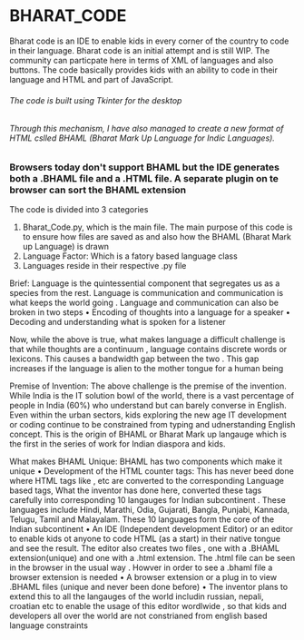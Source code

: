 # BHARAT_CODE
Bharat code is an IDE to enable kids in every corner of the country to code in their language.
Bharat code is an initial attempt and is still WIP. The community can particpate here in terms of XML of languages and also buttons. The code basically provides kids with 
an ability to code in their language and HTML and part of JavaScript.

###### The code is built using Tkinter for the desktop ######

###### Through this mechanism, I have also managed to create a new format of HTML cslled BHAML (Bharat Mark Up Language for Indic Languages). ######

### Browsers today don't support BHAML but the IDE generates both a .BHAML file and a .HTML file. A separate plugin on te browser can sort the BHAML extension ########

The code is divided into 3 categories

1. Bharat_Code.py, which is the main file. The main purpose of this code is to ensure how files are saved as and also how the BHAML (Bharat Mark up Language) is drawn
2. Language Factor: Which is a fatory based language class
3. Languages reside in their respective .py file 

Brief: Language is the quintessential component that segregates us as a species from the rest. Language is communication and communication is what keeps the world going . Language and communication can also be broken in two steps
•	 Encoding of thoughts into a language for a speaker
•	Decoding and understanding what is spoken for a listener

Now, while the above is true, what makes language a difficult challenge is that while thoughts are a continuum , language contains discrete words or lexicons. This causes a bandwidth gap between the two . This gap increases if the language is alien to the mother tongue for a human being 

Premise of Invention: The above challenge is the premise of the invention. While India is the IT solution bowl of the world, there is a vast percentage of people in India (60%) who understand but can barely converse in English. Even within the urban sectors, kids exploring the new age IT development or coding continue to be constrained from typing and udnerstanding English concept. This is the origin of BHAML or Bharat Mark up langauge which is the first in the series of work for Indian diaspora and kids.

What makes BHAML Unique:
BHAML has two components which make it unique
•	Development of the HTML counter tags: This has never beed done where HTML tags like <head> , <body> etc are converted to the corresponding Language based tags, What the inventor has done here, converted these tags carefully into corresponding 10 langauges for Indian subcontinent . These languages include Hindi, Marathi, Odia, Gujarati, Bangla, Punjabi, Kannada, Telugu, Tamil and Malayalam. These 10 languages form the core of the Indian subcontinent 
•	An IDE (Independent development Editor) or an editor to enable kids ot anyone to code HTML (as a start) in their native tongue and see the result. The editor also creates two files , one with a .BHAML extension(unique) and one with a .html extension. The .html file can be seen in the browser in the usual way . Howver in order to see a .bhaml file a browser extension is needed
•	A browser extension or a plug in to view .BHAML files (unique and never been done before) 
•	The inventor plans to extend this to all the langauges of the world includin russian, nepali, croatian etc to enable the usage of this editor wordlwide , so that kids and developers all over the world are not constrianed from english based language constraints
